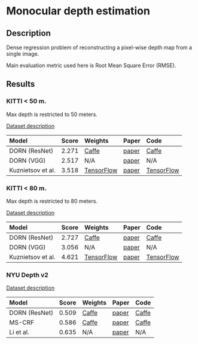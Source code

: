 # Monocular depth estimation

## Description

Dense regression problem of reconstructing a pixel-wise depth map from a single image.

Main evaluation metric used here is Root Mean Square Error (RMSE).


## Results

### KITTI < 50 m.

Max depth is restricted to 50 meters.

[Dataset description](datasets/kitti_depth_estimation.md)

| Model | Score | Weights | Paper | Code |
|:------|:-----:|:--------|:------|:-----|
| DORN (ResNet)     | 2.271 | [Caffe](https://drive.google.com/file/d/1hQUsVmrh142fyoHVYnN5Ry6I3lXrEgAv) | [paper](http://openaccess.thecvf.com/content_cvpr_2018/CameraReady/3454.pdf) | [Caffe](https://github.com/hufu6371/DORN) |
| DORN (VGG)        | 2.517 | N/A | [paper](http://openaccess.thecvf.com/content_cvpr_2018/CameraReady/3454.pdf) | N/A |
| Kuznietsov et al. | 3.518 | [TensorFlow](https://www.vision.rwth-aachen.de/media/papers/best_model.tgz) | [paper](https://arxiv.org/abs/1702.02706) | [TensorFlow](https://github.com/Yevkuzn/semodepth) |


### KITTI < 80 m.

Max depth is restricted to 80 meters.

[Dataset description](datasets/kitti_depth_estimation.md)

| Model | Score | Weights | Paper | Code |
|:------|:-----:|:--------|:------|:-----|
| DORN (ResNet)     | 2.727 | [Caffe](https://drive.google.com/file/d/1hQUsVmrh142fyoHVYnN5Ry6I3lXrEgAv) | [paper](http://openaccess.thecvf.com/content_cvpr_2018/CameraReady/3454.pdf) | [Caffe](https://github.com/hufu6371/DORN) |
| DORN (VGG)        | 3.056 | N/A | [paper](http://openaccess.thecvf.com/content_cvpr_2018/CameraReady/3454.pdf) | N/A |
| Kuznietsov et al. | 4.621 | [TensorFlow](https://www.vision.rwth-aachen.de/media/papers/best_model.tgz) | [paper](https://arxiv.org/abs/1702.02706) | [TensorFlow](https://github.com/Yevkuzn/semodepth) |

### NYU Depth v2

[Dataset description](datasets/nyu_depth_v2.md)

| Model | Score | Weights | Paper | Code |
|:------|:-----:|:--------|:------|:-----|
| DORN (ResNet) | 0.509 | [Caffe](https://drive.google.com/file/d/1PkxkzWwZthjnJGtaPlTS5qTrj-Tka7eX/view) | [paper](http://openaccess.thecvf.com/content_cvpr_2018/CameraReady/3454.pdf) | [Caffe](https://github.com/hufu6371/DORN) |
| MS-CRF        | 0.586 | [Caffe](https://drive.google.com/drive/folders/0ByWGxNo3TouJRDFPdWF4UWFubVk) | [paper](https://arxiv.org/abs/1704.02157) | [Caffe](https://github.com/danxuhk/ContinuousCRF-CNN) |
| Li et al.     | 0.635 | N/A | [paper](https://arxiv.org/abs/1607.00730) | N/A |
